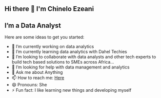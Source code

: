 ## Hi there 👋 I'm Chinelo Ezeani
## I’m a Data Analyst 


Here are some ideas to get you started:

- 🔭 I’m currently working on data analytics 
- 🌱 I’m currently learning data analytics with Dahel Techies
- 👯 I’m looking to collaborate with data analysts and other tech experts to build tech based solutions to SMEs across Africa...
- 🤔 I’m looking for help with data management and analytics
- 💬 Ask me about Anything
- 📫 How to reach me: [Here](www.linkedin.com/in/chinelo-ezeani-416905263)
- 😄 Pronouns: She
- ⚡ Fun fact: I like learning new things and developing myself

